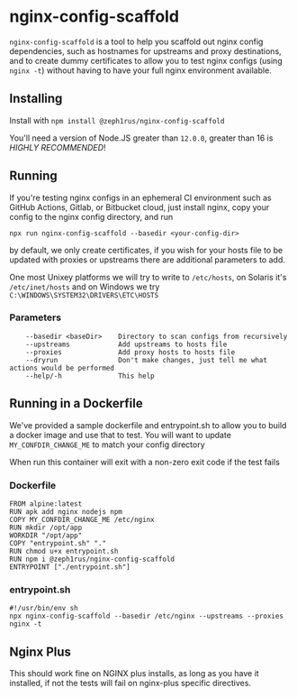 # nginx-config-scaffold

`nginx-config-scaffold` is a tool to help you scaffold out nginx config dependencies, such as hostnames for upstreams and proxy destinations, and to create dummy certificates to allow you to test nginx configs (using `nginx -t`) without having to have your full nginx environment available.

## Installing

Install with `npm install @zeph1rus/nginx-config-scaffold`

You'll need a version of Node.JS greater than `12.0.0`, greater than 16 is _HIGHLY RECOMMENDED_!

## Running

If you're testing nginx configs in an ephemeral CI environment such as GitHub Actions, Gitlab, or Bitbucket cloud,  just install nginx, copy your config to the nginx config directory, and run 

`npx run nginx-config-scaffold --basedir <your-config-dir>`

by default, we only create certificates, if you wish for your hosts file to be updated with proxies or upstreams there are additional parameters to add. 

One most Unixey platforms we will try to write to `/etc/hosts`, on Solaris it's `/etc/inet/hosts` and on Windows we try `C:\WINDOWS\SYSTEM32\DRIVERS\ETC\HOSTS`


### Parameters

        --basedir <baseDir>    Directory to scan configs from recursively
        --upstreams            Add upstreams to hosts file
        --proxies              Add proxy hosts to hosts file
        --dryrun               Don't make changes, just tell me what actions would be performed
        --help/-h              This help

## Running in a Dockerfile

We've provided a sample dockerfile and entrypoint.sh to allow you to build a docker image and use that to test.  You will want to update `MY_CONFDIR_CHANGE_ME` to match your config directory

When run this container will exit with a non-zero exit code if the test fails

### Dockerfile

    FROM alpine:latest
    RUN apk add nginx nodejs npm
    COPY MY_CONFDIR_CHANGE_ME /etc/nginx
    RUN mkdir /opt/app
    WORKDIR "/opt/app"
    COPY "entrypoint.sh" "."
    RUN chmod u+x entrypoint.sh
    RUN npm i @zeph1rus/nginx-config-scaffold
    ENTRYPOINT ["./entrypoint.sh"]

### entrypoint.sh

    #!/usr/bin/env sh
    npx nginx-config-scaffold --basedir /etc/nginx --upstreams --proxies
    nginx -t

## Nginx Plus

This should work fine on NGINX plus installs, as long as you have it installed, if not the tests will fail on nginx-plus specific directives. 